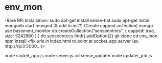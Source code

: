 # env_mon

-Bare RPi Installation-
sudo apt-get install sense-hat
sudo apt-get install mongodb
start mongod (& add to init?)
(Create capped collection)
mongo
  use basement_monitor
  db.createCollection("senseentries", { capped: true, size: 5242880 } )
  db.senseentries.find().addOption(2)
git clone <this repo>
cd env_mon
npm install
<fix urls in index.html to point at socket_app server (ex. http://rpi3:3000...)>

node socket_app.js
node server.js
cd sense_updater
node updater_job.js

